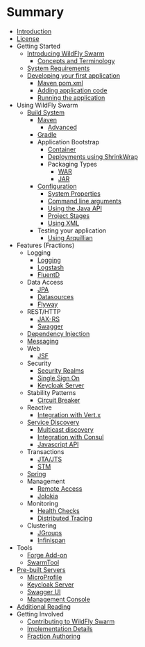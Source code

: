 # Summary

* [Introduction](README.adoc)
* [License](license.adoc)
* Getting Started
   * [Introducing WildFly Swarm](getting-started/basics.adoc)
       * [Concepts and Terminology](getting-started/concepts.adoc)
   * [System Requirements](getting-started/system_requirements.adoc)
   * [Developing your first application](first-steps/index.adoc)
       * [Maven pom.xml](first-steps/maven_pom.adoc)
       * [Adding application code](first-steps/writing_code.adoc)
       * [Running the application](first-steps/running_the_app.adoc)
* Using WildFly Swarm
   * [Build System](getting-started/_build_system.adoc)
       * [Maven](getting-started/tooling/maven-plugin.adoc)
           * [Advanced](getting-started/tooling/plugin_advanced.adoc)
       * [Gradle](getting-started/tooling/gradle-plugin.adoc)
       * Application Bootstrap
           * [Container](getting-started/container.adoc)
           * [Deployments using ShrinkWrap](getting-started/shrinkwrap.adoc)
           * Packaging Types
               * [WAR](getting-started/war-applications.adoc)
               * [JAR](getting-started/jar-applications.adoc)
       * [Configuration](configuration/index.adoc)
           * [System Properties](configuration_properties.adoc)
           * [Command line arguments](configuration/command_line.adoc)
           * [Using the Java API](configuration/java_api.adoc)
           * [Project Stages](configuration/project_stages.adoc)
           * [Using XML](configuration/using_xml.adoc)
       * Testing your application
           * [Using Arquillian](testing/arquillian.adoc)
* Features (Fractions)
   * Logging
       * [Logging](common/logging.adoc)
       * [Logstash](advanced/logstash.adoc)
       * [FluentD](advanced/fluentd.adoc)
   * Data Access
       * [JPA](common/jpa.adoc)
       * [Datasources](common/datasources.adoc)
       * [Flyway](advanced/flyway.adoc)
   * REST/HTTP
       * [JAX-RS](common/jax-rs.adoc)
       * [Swagger](advanced/swagger.adoc)
   * [Dependency Injection](common/weld_cdi.adoc)
   * [Messaging](common/messaging.adoc)
   * Web
       * [JSF](common/jsf.adoc)
   * Security
       * [Security Realms](security/realms.adoc)
       * [Single Sign On](security/keycloak.adoc)
       * [Keycloak Server](security/keycloak_server.adoc)
   * Stability Patterns
       * [Circuit Breaker](common/netflixoss.adoc)
   * Reactive
       * [Integration with Vert.x](reactive/vertx.adoc)
   * [Service Discovery](advanced/topology.adoc)
       * [Multicast discovery](topology/jgroups.adoc)
       * [Integration with Consul](topology/consul.adoc)
       * [Javascript API](topology/topology_webapp.adoc)
   * Transactions
       * [JTA/JTS](common/transactions.adoc)
       * [STM](advanced/stm.adoc)
   * [Spring](common/spring.adoc)
   * Management
       * [Remote Access](advanced/management.adoc)
       * [Jolokia](advanced/jolokia.adoc)
   * Monitoring
       * [Health Checks](advanced/monitoring.adoc)
       * [Distributed Tracing](advanced/tracing-zipkin.adoc)
   * Clustering
       * [JGroups](advanced/jgroups.adoc)
       * [Infinispan](advanced/infinispan.adoc)
* Tools
   * [Forge Add-on](getting-started/tooling/forge-addon.adoc)
   * [SwarmTool](getting-started/tooling/swarmtool.adoc)
* [Pre-built Servers](servers.adoc)
   * [MicroProfile](server/microprofile.adoc)
   * [Keycloak Server](server/keycloak.adoc)
   * [Swagger UI](server/swagger_ui.adoc)
   * [Management Console](server/management-console.adoc)
* [Additional Reading](reading.adoc)
* Getting Involved
   * [Contributing to WildFly Swarm](getting_involved.adoc)
   * [Implementation Details](implementation_details.adoc)
   * [Fraction Authoring](fraction_authoring.adoc)
